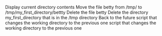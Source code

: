 Display current directory contents
Move the file betty from /tmp/ to /tmp/my_first_directory/bettty
Delete the file betty
Delete the directory my_first_directory that is in the /tmp directory
Back to the future
script that changes the working directory to the previous one
script that changes the working directory to the previous one
